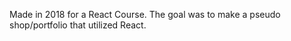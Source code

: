 Made in 2018 for a React Course. The goal was to make a pseudo shop/portfolio that utilized React. 
